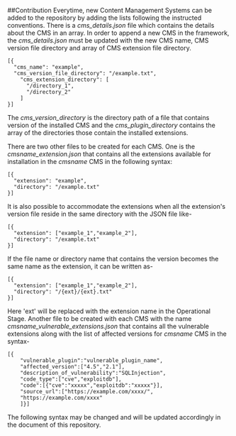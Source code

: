 ##Contribution
Everytime, new Content Management Systems can be added to the repository by adding the lists following the instructed conventions. There is a *cms_details.json* file which contains the details about the CMS in an array. In order to append a new CMS in the framework, the *cms_details.json* must be updated with the new CMS name, CMS version file directory and array of CMS extension file directory. 
```
[{
  "cms_name": "example",
  "cms_version_file_directory": "/example.txt",
    "cms_extension_directory": [
      "/directory_1",
      "/directory_2"
    ]
}]
```
The *cms_version_directory* is the directory path of a file that contains version of the installed CMS and the *cms_plugin_directory* contains the array of the directories those contain the installed extensions.

There are two other files to be created for each CMS. One is the 
 *cmsname_extension.json* that contains all the extensions available for installation in the *cmsname* CMS in the following syntax: 
```
[{
  "extension": "example",
  "directory": "/example.txt"
}]
```
It is also possible to accommodate the extensions when all the extension's version file reside in the same directory with the JSON file like-
```
[{
  "extension": ["example_1","example_2"],
  "directory": "/example.txt"
}]
```

If the file name or directory name that contains the version becomes the same name as the extension, it can be written as-
```
[{
  "extension": ["example_1","example_2"],
  "directory": "/{ext}/{ext}.txt"
}]
```
Here 'ext' will be replaced with the extension name in the Operational Stage.
Another file to be created with each CMS with the name *cmsname_vulnerable_extensions.json* that contains all the vulnerable extensions along with the list of affected versions for *cmsname* CMS in the syntax-
```
[{
    "vulnerable_plugin":"vulnerable_plugin_name",
    "affected_version":["4.5","2.1"],
    "description_of_vulnerability":"SQLInjection",
    "code_type":["cve","exploitdb"],
    "code":[{"cve":"xxxxx","exploitdb":"xxxxx"}],
    "source_url":["https://example.com/xxxx/",
    "https://example.com/xxxx"
    ]}]
```
The following syntax may be changed and will be updated accordingly in the document of this repository.
